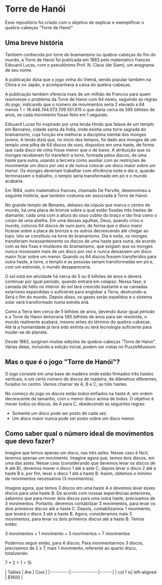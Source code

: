 # Torre de Hanói

Esse repositório foi criado com o objetivo de explicar e exemplificar o quebra-cabeças "Torre de Hanói"

## Uma breve história

Também conhecida por torre do bramanismo ou quebra-cabeças do fim do mundo, a Torre de Hanói foi publicada em 1883 pelo matemático frances Edouard Lucas, com o pseudônimo Prof. N. Claus (de Siam), um anagrama de seu nome.

A publicação dizia que o jogo vinha do Vietnã, sendo popular também na China e no Japão, e acompanhava a caixa do quebra-cabeças.

A publicação também oferecia mais de um milhão de Francos para quem resolvesse o problema da Torre de Hanoi com 64 níveis, seguindo as regras do jogo, indicando que o número de movimentos seria 2 elevado a 64 menos 1 = 18.446.744.073.709.551.615 o que daria cerca de 585 bilhões de anos, se cada movimento fosse feito em 1 segundo.

Edouard Lucas foi inspirado por uma lenda Hindu que falava de um templo em Bernares, cidade santa da Índia, onde existia uma torre sagrada do bramanismo, cuja função era melhorar a disciplina mental dos monges jovens. A lenda dizia que, no início dos tempos, foi dado aos monges de um templo uma pilha de 64 discos de ouro, dispostos em uma haste, de forma que cada disco de cima fosse menor que o de baixo. A atribuição que os monges receberam foi transferir a torre, formada pelos discos, de uma haste para outra, usando a terceira como auxiliar com as restrições de movimentar um disco por vez e de nunca colocar um disco maior sobre um menor. Os monges deveriam trabalhar com eficiência noite e dia e, quando terminassem o trabalho, o templo seria transformado em pó e o mundo acabaria.

Em 1884, outro matemático frances, chamado De Parville, desenvolveu a seguinte história, que também costuma ser associada à Torre de Hanoi.

No grande templo de Benares, debaixo da cúpula que marca o centro do mundo, há uma placa de bronze sobre a qual estão fixadas três hastes de diamante, cada uma com a altura do osso cúbito do braço e tão fina como o corpo de uma abelha. Em uma dessas agulhas, Deus, quando criou o mundo, colocou 64 discos de ouro puro, de forma que o disco maior ficasse sobre a placa de bronze e os outros decrescendo até chegar ao topo. Isto se constituiu na torre do bramanismo. Dia e noite, os monges transferiam incessantemente os discos de uma haste para outra, de acordo com as leis fixas e imutáveis do bramanismo, que exigiam que os monges nunca movessem mais de um disco por vez e nunca deixassem um disco maior ficar sobre um menor. Quando os 64 discos fossem transferidos para outra haste, a torre, o templo e as pessoas seriam transformadas em pó e, com um estrondo, o mundo desapareceria.

O sol está em atividade há cerca de 5 ou 6 bilhões de anos e deverá continuar por igual período, quando entrará em colapso. Nessa fase, a camada de hélio no interior do sol terá crescido bastante e as camadas exteriores expandidas o suficiente para englobar a Terra, destruindo-a. Será o fim do mundo. Depois disso, os gases serão expelidos e o sistema solar será transformado numa estrela anã.

Como a Terra tem cerca de 5 bilhões de anos, devendo durar igual período e a Torre de Hanoi demoraria 585 bilhões de anos para ser resolvida, o mundo realmente acabará, mesmo antes do término do quebra-cabeças. Até lá a humanidade já terá sido extinta ou terá tecnologia suficiente para mudar-se de planeta.

Desde 1883, surgiram muitas edições do quebra-cabeças “Torre de Hanoi”. Várias delas, incluindo a edição inicial, podem ser vistas no PuzzleMuseum.

## Mas o que é o jogo "Torre de Hanói"?

O jogo consiste em uma base de madeira onde estão firmados três hastes verticais, e
um certo número de discos de madeira, de diâmetros diferentes, furados no centro. Vamos
chamar de A, B e C, as três hastes.

No começo do jogo os discos estão todos enfiados na haste A, em ordem decrescente
de tamanho, com o menor disco acima de todos. O objetivo é mover todos os discos, de A
para C, obedecendo às seguintes regras:
 - Somente um disco pode ser posto de cada vez.
 - Um disco maior nunca pode ser posto sobre um disco menor.

## Como saber qual o número ideal de movimentos que devo fazer?

Imagine que temos apenas um disco, nas três astes. Nesse caso é fácil, teremos apenas um movimento. Imagine agora que, temos dois discos, em uma das astes. Nesse caso (considerando que devemos levar os discos de A até B), devemos mover o disco 1 até a aste C, depois levar o disco 2 até a haste B e, por fim, levar o disco 1 até a haste B. Assim, obtemos o mínimo de movimentos necessários (3 movimentos).

Imagine agora, que temos 3 discos em uma haste A e devemos levar esses discos para uma haste B. De acordo com nossas experiências anteriores, sabemos que para mover dois discos para uma outra haste, precisamos de 3 movimentos. Portanto, devemos contabilizar 3 movimentos, para levar os dois primeiros discos até a haste C. Depois, contabilizamos 1 movimento, que levará o disco 3 até a haste B. Agora, consideramos mais 3 movimentos, para levar os dois primeiros discos até a haste B. Temos então:

3 movimentos + 1 movimento + 3 movimentos = 7 movimentos

Podemos seguir então, para 4 discos. Para movimentarmos 3 discos, precisamos de 2 x 7, mais 1 movimento, referente ao quarto disco, totalizando:

7 * 2 + 1 = 15



| Tables | Are | Cool | |----------|:-------------:|------:| | col 1 is| left-aligned | $1600 |